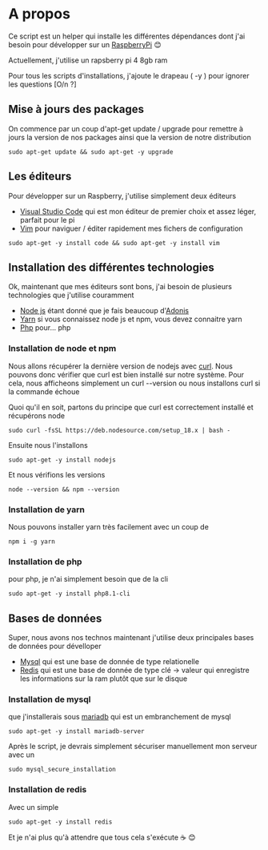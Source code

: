 # A propos

Ce script est un helper qui installe les différentes dépendances dont j'ai besoin pour développer sur un [RaspberryPi](https://www.kubii.fr/content/72-quest-ce-que-le-raspberry-pi) :blush:

Actuellement, j'utilise un rapsberry pi 4 8gb ram

Pour tous les scripts d'installations, j'ajoute le drapeau ( -y ) pour ignorer les questions [O/n ?]

## Mise à jours des packages

On commence par un coup d'apt-get update / upgrade pour remettre à jours la version de nos packages 
ainsi que la version de notre distribution

```shell
sudo apt-get update && sudo apt-get -y upgrade
```
## Les éditeurs

Pour développer sur un Raspberry, j'utilise simplement deux éditeurs

- [Visual Studio Code](https://code.visualstudio.com/) qui est mon éditeur de premier choix et assez léger, parfait pour le pi
- [Vim](https://www.vim.org/) pour naviguer / éditer rapidement mes fichers de configuration

```shell
sudo apt-get -y install code && sudo apt-get -y install vim
```
## Installation des différentes technologies

Ok, maintenant que mes éditeurs sont bons, j'ai besoin de plusieurs technologies que j'utilise couramment

- [Node js](https://nodejs.org/en/) étant donné que je fais beaucoup d'[Adonis](https://adonisjs.com/)
- [Yarn](https://yarnpkg.com/) si vous connaissez node js et npm, vous devez connaitre yarn
- [Php](https://www.php.net/) pour... php 

### Installation de node et npm

Nous allons récupérer la dernière version de nodejs avec [curl](https://curl.se/). Nous pouvons donc vérifier que curl est bien installé sur notre système.
Pour cela, nous afficheons simplement un curl --version ou nous installons curl si la commande échoue  

Quoi qu'il en soit, partons du principe que curl est correctement installé et récupérons node

```shell
sudo curl -fsSL https://deb.nodesource.com/setup_18.x | bash -
```
Ensuite nous l'installons

```shell
sudo apt-get -y install nodejs
```
Et nous vérifions les versions

```shell
node --version && npm --version
```
### Installation de yarn

Nous pouvons installer yarn très facilement avec un coup de

```shell
npm i -g yarn
```
### Installation de php

pour php, je n'ai simplement besoin que de la cli

```shell
sudo apt-get -y install php8.1-cli
```
## Bases de données

Super, nous avons nos technos maintenant j'utilise deux principales bases de données pour dévelloper

- [Mysql](https://www.mysql.com/fr/) qui est une base de donnée de type relationelle
- [Redis](https://redis.io/) qui est une base de donnée de type clé -> valeur qui enregistre les informations sur la ram plutôt que sur le disque 

### Installation de mysql

que j'installerais sous [mariadb](https://mariadb.org/) qui est un embranchement de mysql

```shell
sudo apt-get -y install mariadb-server
```
Après le script, je devrais simplement sécuriser manuellement mon serveur avec un 

``` shell
sudo mysql_secure_installation
```
### Installation de redis

Avec un simple

```shell
sudo apt-get -y install redis
```
Et je n'ai plus qu'à attendre que tous cela s'exécute :coffee: :blush:

